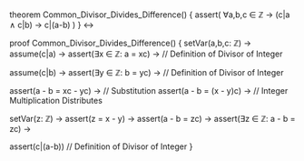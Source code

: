 theorem Common_Divisor_Divides_Difference() {
  assert(
    ∀a,b,c ∈ ℤ → 
    (c|a ∧ c|b) →
    c|(a-b)
  )
} ↔

proof Common_Divisor_Divides_Difference() {
  setVar(a,b,c: ℤ) →
  assume(c|a) →
  assert(∃x ∈ ℤ: a = xc) →  // Definition of Divisor of Integer
  
  assume(c|b) →
  assert(∃y ∈ ℤ: b = yc) →  // Definition of Divisor of Integer
  
  assert(a - b = xc - yc) →  // Substitution
  assert(a - b = (x - y)c) →  // Integer Multiplication Distributes
  
  setVar(z: ℤ) →
  assert(z = x - y) →
  assert(a - b = zc) →
  assert(∃z ∈ ℤ: a - b = zc) →
  
  assert(c|(a-b))  // Definition of Divisor of Integer
}